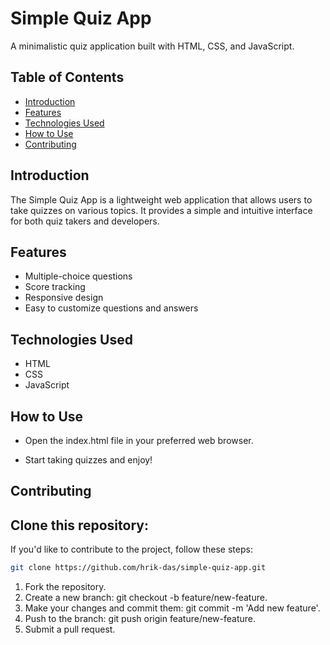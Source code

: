 # Simple Quiz App
A minimalistic quiz application built with HTML, CSS, and JavaScript.

## Table of Contents
- [Introduction](#introduction)
- [Features](#features)
- [Technologies Used](#technologies-used)
- [How to Use](#how-to-use)
- [Contributing](#contributing)

## Introduction
The Simple Quiz App is a lightweight web application that allows users to take quizzes on various topics. It provides a simple and intuitive interface for both quiz takers and developers.

## Features
- Multiple-choice questions
- Score tracking
- Responsive design
- Easy to customize questions and answers

## Technologies Used
- HTML
- CSS
- JavaScript

## How to Use
- Open the index.html file in your preferred web browser.

- Start taking quizzes and enjoy!

## Contributing

## Clone this repository:
If you'd like to contribute to the project, follow these steps:
```bash
git clone https://github.com/hrik-das/simple-quiz-app.git
```
1. Fork the repository.
2. Create a new branch: git checkout -b feature/new-feature.
3. Make your changes and commit them: git commit -m 'Add new feature'.
4. Push to the branch: git push origin feature/new-feature.
5. Submit a pull request.
